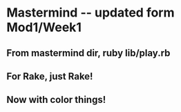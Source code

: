 # Mastermind -- updated form Mod1/Week1

## From mastermind dir, ruby lib/play.rb

## For Rake, just Rake!

## Now with color things!
